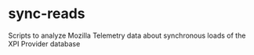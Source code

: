 sync-reads
===============

Scripts to analyze Mozilla Telemetry data about synchronous loads of the XPI Provider database

